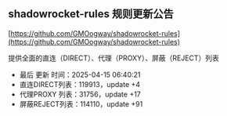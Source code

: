 ## shadowrocket-rules 规则更新公告

[https://github.com/GMOogway/shadowrocket-rules](https://github.com/GMOogway/shadowrocket-rules)

提供全面的直连（DIRECT）、代理（PROXY）、屏蔽（REJECT）列表
- 最后 更新 时间：2025-04-15 06:40:21
- 直连DIRECT列表：119913，update +4
- 代理PROXY 列表：31756，update +17
- 屏蔽REJECT列表：114110，update +91